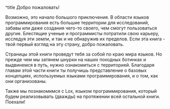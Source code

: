 ^title Добро пожаловать!

Возможно, это начало большого приключения. В области языков программирования 
есть большие территории для исследований, забавы или даже создания чего-то 
своего, чем смогут пользоваться другие. Блестящие ученые и программисты 
потратили свою карьеру, исследуя эти земли, и так и не обнаружив их пределов. Если 
эта книга - твой первый взгляд на эту страну, добро пожаловать.

Страницы этой книги проведут тебя за собой по краю мира языков. Но прежде 
чем мы затянем шнурки на наших походных ботинках и выдвинемся в путь, нужно 
ознакомиться с территорией. Благодаря главам этой части книги ты получишь 
представление о базовых концепциях, используемых языками программирования, 
и о том, как они организованы.

Также мы познакомимся с Lox, языком программирования, который будем 
реализовывать (дважды) на протяжении всей остальной книги. Поехали!
